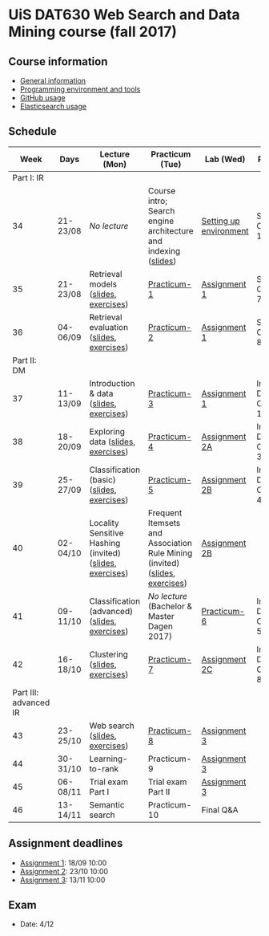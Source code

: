 # UiS DAT630 Web Search and Data Mining course (fall 2017)

## Course information

  * [General information](General_info.md)
  * [Programming environment and tools](environment/)
  * [GitHub usage](GitHub_usage.md)
  * [Elasticsearch usage](elasticsearch/)

## Schedule

| Week | Days | Lecture (Mon) | Practicum (Tue) | Lab (Wed) | Reading |
| --- | --- | --- | --- | --- | --- |
| Part I: IR ||||||
| 34 | 21-23/08 | *No lecture* | Course intro; Search engine architecture and indexing ([slides](https://speakerdeck.com/kbalog/2017-search-engine-architecture-and-indexing)) | [Setting up environment](environment/) | SE, Chapters 1, 2, 5 |
| 35 | 21-23/08 | Retrieval models ([slides](https://speakerdeck.com/kbalog/2017-retrieval-models), [exercises](exercises/lecture-2)) | [Practicum-1](practicum/practicum-1) | [Assignment 1](assignment-1/) | SE, Chapter 7 |
| 36 | 04-06/09 | Retrieval evaluation ([slides](https://speakerdeck.com/kbalog/2017-retrieval-evaluation), [exercises](exercises/lecture-3)) | [Practicum-2](practicum/practicum-2) | [Assignment 1](assignment-1/) | SE, Chapter 8 |
| Part II: DM ||||||
| 37 | 11-13/09 | Introduction & data ([slides](https://speakerdeck.com/kbalog/2017-dm-introduction-and-data), [exercises](exercises/lecture-4)) | [Practicum-3](practicum/practicum-3) | [Assignment 1](assignment-1/) | Intro to DM, Chapters 1-2 |
| 38 | 18-20/09 | Exploring data ([slides](https://speakerdeck.com/kbalog/2017-dm-exploring-data), [exercises](exercises/lecture-4)) | [Practicum-4](practicum/practicum-4) | [Assignment 2A](assignment-2/) |  Intro to DM, Chapter 3 |
| 39 | 25-27/09 | Classification (basic) ([slides](https://speakerdeck.com/kbalog/2017-dm-classification), [exercises](exercises/lecture-6)) | [Practicum-5](practicum/practicum-5) | [Assignment 2B](assignment-2/) | Intro to DM, Chapter 4 |
| 40 | 02-04/10 | Locality Sensitive Hashing (invited) ([slides](https://speakerdeck.com/kbalog/2017-dm-locality-sensitive-hashing), [exercises](exercises/lecture-7)) | Frequent Itemsets and Association Rule Mining (invited) ([slides](https://speakerdeck.com/kbalog/2017-dm-frequent-itemsets-and-association-rule-mining), [exercises](exercises/lecture-8)) | [Assignment 2B](assignment-2/) | |
| 41 | 09-11/10 | Classification (advanced) ([slides](https://speakerdeck.com/kbalog/2017-dm-classification-2), [exercises](exercises/lecture-9)) | *No lecture* (Bachelor & Master Dagen 2017) | [Practicum-6](practicum/practicum-6) | Intro to DM, Chapter 5 |
| 42 | 16-18/10 | Clustering ([slides](https://speakerdeck.com/kbalog/2017-dm-clustering), [exercises](exercises/lecture-10)) | [Practicum-7](practicum/practicum-7) | [Assignment 2C](assignment-2/) | Intro to DM, Chapter 8 |
| Part III: advanced IR ||||||
| 43 | 23-25/10 | Web search ([slides](https://speakerdeck.com/kbalog/2017-web-search), [exercises](exercises/lecture-11)) | [Practicum-8](practicum/practicum-8) | [Assignment 3](assignment-3/) | |
| 44 | 30-31/10 | Learning-to-rank | Practicum-9 | [Assignment 3](assignment-3/) | |
| 45 | 06-08/11 | Trial exam Part I | Trial exam Part II | [Assignment 3](assignment-3/) | |
| 46 | 13-14/11 | Semantic search | Practicum-10 | Final Q&A | |


## Assignment deadlines

  * [Assignment 1](assignment-1/): 18/09 10:00
  * [Assignment 2](assignment-2/): 23/10 10:00
  * [Assignment 3](assignment-3/): 13/11 10:00

## Exam

  * Date: 4/12
